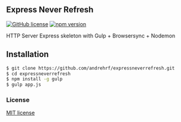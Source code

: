 ## Express Never Refresh

[![GitHub license](https://img.shields.io/badge/license-MIT-blue.svg)](https://raw.githubusercontent.com/andrehrf/expressneverrefresh/master/LICENSE)
[![npm version](https://badge.fury.io/js/express-never-refresh.svg)](https://badge.fury.io/js/express-never-refresh)

HTTP Server Express skeleton with Gulp + Browsersync + Nodemon

## Installation

```bash
$ git clone https://github.com/andrehrf/expressneverrefresh.git
$ cd expressneverrefresh
$ npm install -g gulp
$ gulp app.js
```

### License

[MIT license](http://opensource.org/licenses/MIT)